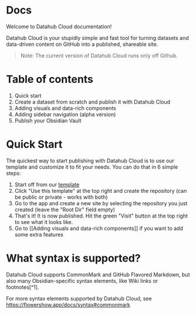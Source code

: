 # Docs 

Welcome to Datahub Cloud documentation! 

Datahub Cloud is your stupidly simple and fast tool for turning datasets and data-driven content on GitHub into a published, shareable site.

> Note: The current version of Datahub Cloud runs only off Github.

# Table of contents

1. Quick start
2. Create a dataset from scratch and publish it with Datahub Cloud
3. Adding visuals and data-rich components
4. Adding sidebar navigation (alpha version)
5. Publish your Obsidian Vault

# Quick Start

The quickest way to start publishing with Datahub Cloud is to use our template and customize it to fit your needs. You can do that in 6 simple steps:

1. Start off from our [template](https://github.com/datahubio/datahub-cloud-template) 
2. Click "Use this template" at the top right and create the repository (can be public or private - works with both)
3. Go to the app and create a new site by selecting the repository you just created (leave the "Root Dir" field empty)
5. That's it! It is now published. Hit the green "Visit" button at the top right to see what it looks like.
6. Go to [[Adding visuals and data-rich components]] if you want to add some extra features 

# What syntax is supported?

Datahub Cloud supports CommonMark and GitHub Flavored Markdown, but also many Obsidian-specific syntax elements, like Wiki links or footnotes[^1].

For more syntax elements supported by Datahub Cloud, see https://flowershow.app/docs/syntax#commonmark


